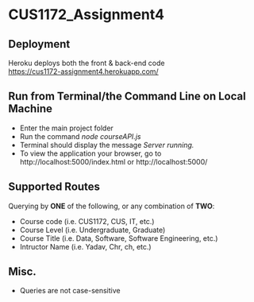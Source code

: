 # CUS1172_Assignment4

## Deployment
Heroku deploys both the front & back-end code <br>
https://cus1172-assignment4.herokuapp.com/

## Run from Terminal/the Command Line on Local Machine
- Enter the main project folder
- Run the command *node courseAPI.js*
- Terminal should display the message *Server running.*
- To view the application your browser, go to http://localhost:5000/index.html or http://localhost:5000/


## Supported Routes
Querying by **ONE** of the following, or any combination of **TWO**:
- Course code (i.e. CUS1172, CUS, IT, etc.)
- Course Level (i.e. Undergraduate, Graduate)
- Course Title (i.e. Data, Software, Software Engineering, etc.)
- Intructor Name (i.e. Yadav, Chr, ch, etc.)

## Misc.
- Queries are not case-sensitive
